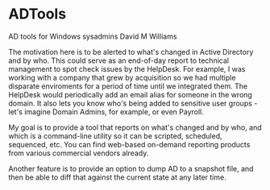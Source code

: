 # ADTools
AD tools for Windows sysadmins
David M Williams

The motivation here is to be alerted to what's changed in Active Directory and by who. This could serve as an end-of-day report to technical management to spot check issues by the HelpDesk. For example, I was working with a company that grew by acquisition so we had multiple disparate enviroments for a period of time until we integrated them. The HelpDesk would periodically add an email alias for someone in the wrong domain. It also lets you know who's being added to sensitive user groups - let's imagine Domain Admins, for example, or even Payroll.

My goal is to provide a tool that reports on what's changed and by who, and which is a command-line utility so it can be scripted, scheduled, sequenced, etc. You can find web-based on-demand reporting products from various commercial vendors already.

Another feature is to provide an option to dump AD to a snapshot file, and then be able to diff that against the current state at any later time.
